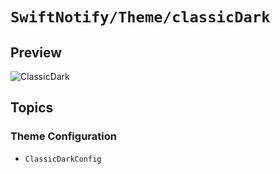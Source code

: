 # ``SwiftNotify/Theme/classicDark``

## Preview

![ClassicDark](ClassicDark)

## Topics

### Theme Configuration

- ``ClassicDarkConfig``
